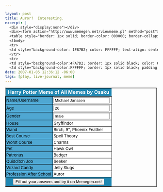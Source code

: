 ```yaml
--- 

layout: post
title: Auror?  Interesting.
excerpt: |-
  <div style="display:none"></div>
  <div><form action="http://www.memegen.net/viewmeme.pl" method="post">
  <table style="border: 1px solid; border-color: 000000; border-collapse: collapse; font-size: 10pt; width: 500px;" border="0">
  <tbody>
  <tr>
  <td style="background-color: 1F87B2; color: FFFFFF; text-align: center; font-weight: bold; font-size: 12pt;" colspan="2">Harry Potter Meme of All Memes by Osaku</td>
  </tr>
  <tr>
  <td style="background-color:4FA7D2; border: 1px solid black; color: 000000; padding: 2px;">Name/Username</td>
  <td style="background-color:FFFFFF; border: 1px solid black; padding: 2
date: 2007-01-05 12:36:12 -06:00
tags: [play, live-journal, meme]
---
```

<div style="display:none"></div>
<div><form action="http://www.memegen.net/viewmeme.pl" method="post">
<table style="border: 1px solid; border-color: 000000; border-collapse: collapse; font-size: 10pt; width: 500px;" border="0">
<tbody>
<tr>
<td style="background-color: 1F87B2; color: FFFFFF; text-align: center; font-weight: bold; font-size: 12pt;" colspan="2">Harry Potter Meme of All Memes by Osaku</td>
</tr>
<tr>
<td style="background-color:4FA7D2; border: 1px solid black; color: 000000; padding: 2px;">Name/Username</td>
<td style="background-color:FFFFFF; border: 1px solid black; padding: 2px; color: 000000"><input name="Name/Username" type="text" value="Michael Janssen" /></td>
</tr>
<tr>
<td style="background-color:4FA7D2; border: 1px solid black; color: 000000; padding: 2px;">Age</td>
<td style="background-color:FFFFFF; border: 1px solid black; padding: 2px; color: 000000"><input name="Age" type="text" value="26" /></td>
</tr>
<tr>
<td style="background-color:4FA7D2; border: 1px solid black; color: 000000; padding: 2px;">Gender</td>
<td style="background-color:FFFFFF; border: 1px solid black; padding: 2px; color: 000000"><input name="Gender" type="text" value="male" /></td>
</tr>
<tr>
<td style="background-color:4FA7D2; border: 1px solid black; color: 000000; padding: 2px;">House</td>
<td style="background-color:FFFFFF; border: 1px solid black; padding: 2px; color: 000000">Gryffindor</td>
</tr>
<tr>
<td style="background-color:4FA7D2; border: 1px solid black; color: 000000; padding: 2px;">Wand</td>
<td style="background-color:FFFFFF; border: 1px solid black; padding: 2px; color: 000000">Birch, 9", Phoenix Feather</td>
</tr>
<tr>
<td style="background-color:4FA7D2; border: 1px solid black; color: 000000; padding: 2px;">Best Course</td>
<td style="background-color:FFFFFF; border: 1px solid black; padding: 2px; color: 000000">Spell Theory</td>
</tr>
<tr>
<td style="background-color:4FA7D2; border: 1px solid black; color: 000000; padding: 2px;">Worst Course</td>
<td style="background-color:FFFFFF; border: 1px solid black; padding: 2px; color: 000000">Charms</td>
</tr>
<tr>
<td style="background-color:4FA7D2; border: 1px solid black; color: 000000; padding: 2px;">Pet</td>
<td style="background-color:FFFFFF; border: 1px solid black; padding: 2px; color: 000000">Hawk Owl</td>
</tr>
<tr>
<td style="background-color:4FA7D2; border: 1px solid black; color: 000000; padding: 2px;">Patronus</td>
<td style="background-color:FFFFFF; border: 1px solid black; padding: 2px; color: 000000">Badger</td>
</tr>
<tr>
<td style="background-color:4FA7D2; border: 1px solid black; color: 000000; padding: 2px;">Quidditch Job</td>
<td style="background-color:FFFFFF; border: 1px solid black; padding: 2px; color: 000000">Seeker</td>
</tr>
<tr>
<td style="background-color:4FA7D2; border: 1px solid black; color: 000000; padding: 2px;">Wizard Candy</td>
<td style="background-color:FFFFFF; border: 1px solid black; padding: 2px; color: 000000">Jelly Slugs</td>
</tr>
<tr>
<td style="background-color:4FA7D2; border: 1px solid black; color: 000000; padding: 2px;">Profession After School</td>
<td style="background-color:FFFFFF; border: 1px solid black; padding: 2px; color: 000000">Auror</td>
</tr>
<tr>
<td style="background-color:1F87B2; text-align: center; padding: 4px;" colspan="2"><input type="submit" value="Fill out your answers and try it on Memegen.net!" /></td>
</tr>
</tbody></table>
<input name="meme" type="hidden" value="1074691035" /></form></div>
